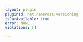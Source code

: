 ```yaml
---
layout: plugin
pluginId: net.nemerosa.versioning
isJarAvailable: true
error: NONE
violations: []

---
```


